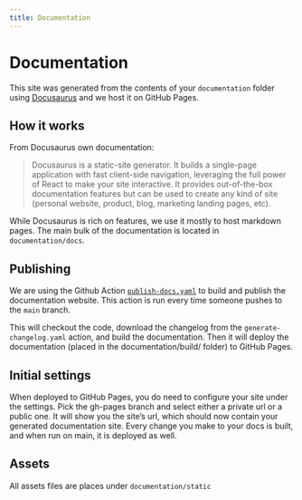 ```yaml
---
title: Documentation
---
```


Documentation
=============

This site was generated from the contents of your `documentation` folder using [Docusaurus](https://docusaurus.io/) and we host it on GitHub Pages.

## How it works

From Docusaurus own documentation:
> Docusaurus is a static-site generator. It builds a single-page application with fast client-side navigation, leveraging the full power of React to make your site interactive. It provides out-of-the-box documentation features but can be used to create any kind of site (personal website, product, blog, marketing landing pages, etc).

While Docusaurus is rich on features, we use it mostly to host markdown pages. The main bulk of the documentation is located in `documentation/docs`.

## Publishing

We are using the Github Action [`publish-docs.yaml`](https://github.com/equinor/template-fastapi-react/blob/main/.github/workflows/publish-docs.yaml) to build and publish the documentation website. This action is run every time someone pushes to the `main` branch.

This will checkout the code, download the changelog from the `generate-changelog.yaml` action, and build the documentation. Then it will deploy the documentation (placed in the documentation/build/ folder) to GitHub Pages.

## Initial settings

When deployed to GitHub Pages, you do need to configure your site under the settings. Pick the gh-pages branch and select either a private url or a public one. It will show you the site’s url, which should now contain your generated documentation site. Every change you make to your docs is built, and when run on main, it is deployed as well.

## Assets

All assets files are places under `documentation/static`
